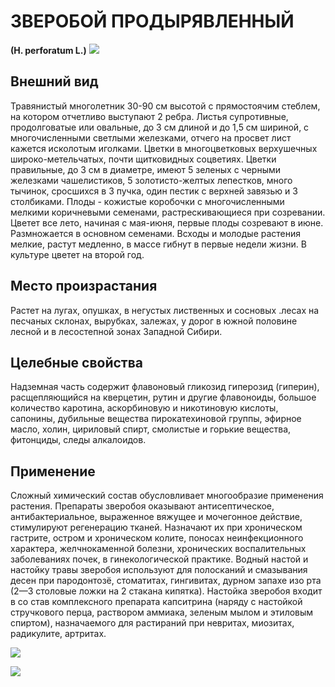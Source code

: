 # ЗВЕРОБОЙ ПРОДЫРЯВЛЕННЫЙ
**(H. perforatum L.)**
![](Зверобой%20продырявленный1.jpg)

## Внешний вид
Травянистый многолетник 30-90 см высотой с прямостоячим стеблем, на котором отчетливо выступают 2 ребра. Листья супротивные, продолговатые или овальные, до 3 см длиной и до 1,5 см шириной, с многочисленными светлыми железками, отчего на просвет лист кажется исколотым иголками. Цветки в многоцветковых верхушечных широко-метельчатых, почти щитковидных соцветиях. Цветки правильные, до 3 см в диаметре, имеют 5 зеленых с черными железками чашелистиков, 5 золотисто-желтых лепестков, много тычинок, сросшихся в 3 пучка, один пестик с верхней завязью и 3 столбиками. Плоды - кожистые коробочки с многочисленными мелкими коричневыми семенами, растрескивающиеся при созревании. Цветет все лето, начиная с мая-июня, первые плоды созревают в июне. Размножается в основном семенами. Всходы и молодые растения мелкие, растут медленно, в массе гибнут в первые недели жизни. В культуре цветет на второй год.       

## Место произрастания
Растет на лугах, опушках, в негустых лиственных и сосновых .лесах на песчаных склонах, вырубках, залежах, у дорог в южной половине лесной и в лесостепной зонах Западной Сибири.

## Целебные свойства
Надземная часть содержит флавоновый гликозид гиперозид (гиперин), расщепляющийся на кверцетин, рутин и другие флавоноиды, большое количество каротина, аскорбиновую и никотиновую кислоты, сапонины, дубильные вещества пирокатехиновой группы, эфирное масло, холин, цириловый спирт, смолистые и горькие вещества, фитонциды, следы алкалоидов.

## Применение
Сложный химический состав обусловливает многообразие применения растения. Препараты зверобоя оказывают антисептическое, антибактериальное, выраженное вяжущее и мочегонное действие, стимулируют регенерацию тканей. Назначают их при хроническом гастрите, остром и хроническом колите, поносах неинфекционного характера, желчнокаменной болезни, хронических воспалительных заболеваниях почек, в гинекологической практике.   Водный настой и настойку травы зверобоя используют для полосканий и смазывания десен при пародонтозё, стоматитах, гингивитах, дурном запахе изо рта (2—3 столовые ложки на 2 стакана кипятка). Настойка зверобоя входит в со став комплексного препарата капситрина (наряду с настойкой стручкового перца, раствором аммиака, зеленым мылом и этиловым спиртом), назначаемого для растираний при невритах, миозитах, радикулите, артритах.

![](Зверобой%20продырявленный.jpg)

![](zveroboi3.jpg) 